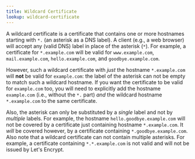 ```yaml
---
title: Wildcard Certificate
lookup: wildcard-certificate
---
```

A wildcard certificate is a certificate that contains one or more hostnames starting with `*.` (an asterisk as a DNS label). A client (e.g., a web browser) will accept any (valid DNS) label in place of the asterisk (`*`). For example, a certificate for `*.example.com` will be valid for `www.example.com`, `mail.example.com`, `hello.example.com`, and `goodbye.example.com`.

However, such a wildcard certificate with *just* the hostname `*.example.com` will **not** be valid for `example.com`: the label of the asterisk can not be empty to match such a wildcard hostname. If you want the certificate to be valid for `example.com` too, you will need to explicitly add the hostname `example.com` (i.e., without the `*.` part) *and* the wildcard hostname `*.example.com` to the same certificate.

Also, the asterisk can only be substituted by a *single* label and not by *multiple* labels. For example, the hostname `hello.goodbye.example.com` will not be covered by a certificate just containing hostname `*.example.com`. It *will* be covered however, by a certificate containing `*.goodbye.example.com`. Also note that a wildcard certificate can not contain multiple asterisks. For example, a certificate containing `*.*.example.com` is not valid and will not be issued by Let's Encrypt.
